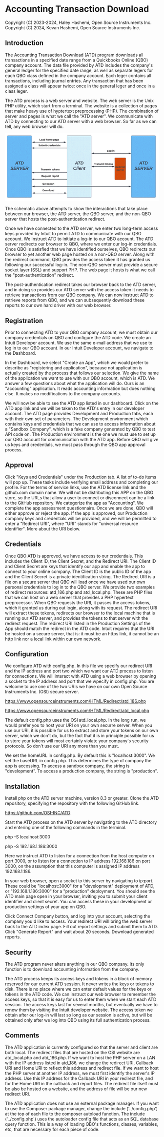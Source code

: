 # Accounting Transaction Download

Copyright (C) 2023-2024, Haley Hashemi, Open Source Instruments Inc.\
Copyright (C) 2024, Kevan Hashemi, Open Source Instruments Inc.

## Introduction

The Accounting Transaction Download (ATD) program downloads all transactions in
a specified date range from a Quickbooks Online (QBO) company account. The data
file provided by ATD includes the company's general ledger for the specified date
range, as well as separate legers for each QBO class defined in the company
account. Each leger contains all transactions, including journal entries. Any
transaction that has been assigned a class will appear twice: once in the
general leger and once in a class leger.

The ATD process is a web server and website. The web server is the Unix PHP
utility, which start from a terminal. The website is a collection of pages that
make heavy use of hyptertext preprocessing (PHP). The combination of server and
pages is what we call the "ATD server". We communicate with ATD  by connecting
to our ATD server with a web browser. So far as we can tell, any web browser
will do. 

![ATD Process Schematic](Schematic.gif)

The schematic above attempts to show the interactions that take place between
our browser, the ATD server, the QBO server, and the non-QBO server that hosts
the post-authentication redirect.

Once we have connected to the ATD server, we enter two long-term access keys
provided by Intuit to permit ATD to communicate with our QBO account. We
instruct ATD to initiate a log-in to our QBO account. The ATD server redirects
our browser to QBO, where we enter our log-in credentials. Once QBO is satisfied
that we have identified ourselves, QBO redirects our browser to yet another web
page hosted on a non-QBO server. Along with the redirect command, QBO provides
the access token it has granted us following our successful log-in. The non-QBO
server must provide a secure socket layer (SSL) and support PHP. The web page it
hosts is what we call the "post-authentication" redirect.

The post-authentication redirect takes our browser back to the ATD server, and
in doing so provides our ATD server with the access token it needs to retrieve
transactions from our QBO company. We can now instruct ATD to retrieve reports
from QBO, and we can subsequently download these reports to our own hard driver
with our web browser. 


## Registration

Prior to connecting ATD to your QBO company account, we must obtain our company
credentials on QBO and configure the ATD code. We create an Intuit Developer
account. We use the same e-mail address that we use to log in to our QBO
account. In our Intuit Developer account, we navigate to the Dashboard.

In the Dashboard, we select "Create an App", which we would prefer to describe
as "registering and application", because not application is actually created by
the process that follows our selection. We give the name of the application we
want to use with our QBO account, which is ATD. We answer a few questions about
what the application will do. Ours is an "accounting" application. It reads
accounting information but does nothing else. It makes no modifications to the
company accounts.

We will now be able to see the ATD app listed in our dashboard. Click on the ATD
app link and we will be taken to the ATD's entry in our developer account. The
ATD page provides Development and Production tabs, each with their own set of
parameters. The Development environment which contains keys and credentials that
we can use to access information about a "Sandbox Company", which is a fake
company generated by QBO to test API code on. The Production environment is the
one we must use to set up our QBO account for communication with the ATD app.
Before QBO will give us keys and credentials, we must pass through the QBO app
approval process.


## Approval

Click "Keys and Credentials" under the Production tab. A list of to-do items
will pop up. These tasks include verifying email address and completing our
profile. For the terms of service links, use the ATD license link and the
github.com domain name. We will not be distributing this APP on the QBO store,
so the URLs that allow a user to connect or disconnect can be a link to the
GitHub repository. We categorize the app as "Accounting". We complete the app
assessment questionnaire. Once we are done, QBO will either approve or reject
the app. If the app is approved, our Production company keys and credentials
will be provided, and we will be permitted to enter a "Redirect URI", where
"URI" stands for "universal resource identifier". More about the URI below.


## Credentials

Once QBO ATD is approved, we have access to our credentials. This includes the
Client ID, the Client Secret, and the Redirect URI. The Client ID and Client
Secret are keys that identify our app and enable the app to connect to your
online company. The Client ID is the public ID of the app and the Client Secret
is a private identification string. The Redirect URI is a file on a secure
server that QBO will load once we have used our own personal credentials to log
in to the QBO server. We provide two examples of redirect resources: atd_186.php
and atd_local.php. These are PHP files that we can host on a web server that
provides a PHP hypertext preprocessor. When QBO requests the URI, it passes the
access tokens, which it granted us during out login, along with its request. The
redirect URI will extract these tokens, redirects our browser to the local machine
that is running our ATD server, and provides the tokens to that server with the
redirect request. The redirect URI listed in the Production Settings of the App
should match the redirect in the ATD code. Intuit requires that the URI be
hosted on a secure server, that is: it must be an https link, it cannot be an
http link nor a local link within our own network.


## Configuration

We configure ATD with config.php. In this file we specify our redirect URI
and the IP address and port two which we want our ATD process to listen for
connections. We will interact with ATD using a web browser by opening a socket
to the IP address and port that we wpecify in config.php. You are welcome to
use one of the two URIs we have on our own Open Source Instruments Inc. (OSI)
secure server.

https://www.opensourceinstruments.com/HTML/Redirect/atd_186.php

https://www.opensourceinstruments.com/HTML/Redirect/atd_local.php

The default config.php uses the OSI atd_local.php. In the long run, we would
prefer you to host your URI on your own securre server. When you use our URI, it
is possible for us to extract and store your tokens on our own server, which we
don't do, but the fact that it is in principle possible for us to store your
tokens will most certainly violate your company's security protocols. So don't
use our URI any more than you must.

We set the homeURL in config.php. By default this is "localhost:3000". We set
the baseURL in config.php. This determines the type of company the app is
accessing. To access a sandbox company, the string is "development". To access a
production company, the string is "production". 


## Installation

Install php on the ATD server machine, version 8.3 or greater. Clone the ATD 
repository, specifying the repository with the following GitHub link.

https://github.com/OSI-INC/ATD

Start the ATD process on the ATD server by navigating to the ATD directory and
entering one of the following commands in the terminal. 

php -S localhost:3000 

php -S 192.168.1.186:3000

Here we instruct ATD to listen for a connection from the host computer on port
3000, or to listen for a connection to IP address 192.168.186 on port 3000, on
the assumption that this computer is assigned IP address 192.168.1.186.

In your web browser, open a socket to this server by navigating to ip:port.
These could be "localhost:3000" for a "development" deployment of ATD, or
"192.168.1.186:3000" for a "production" deployment. You should see the ATD main
page open in your browser, inviting you to submit your client identifier and
client secret. You can access these in your development or production settings
of your app on QBO.

Click Connect Company button, and log into your account, selecting the company
you'd like to access. Your redirect URI will bring the web server back to the
ATD index page. Fill out report settings and submit them to ATD. Click "Generate
Report" and wait about 20 seconds. Download generated reports. 


## Security

The ATD program never alters anything in our QBO company. Its only function is
to download accounting information from the company.

The ATD process keeps its access keys and tokens in a block of memory reserved
for our current ATD session. It never writes the keys or tokens to disk. There
is no place where we can enter default values for the keys or tokens in the ATD
code. We can instruct our web browser to remember the access keys, so that it is
easy for us to enter them when we start each ATD session. The access keys last
for several months, but eventually we have to renew them by visiting the Intuit
developer website. The access token we obtain after our log-in will last so long
as our session is active, but will be obtained only after we log into QBO using
its full authentication process.


## Comments

The ATD application is currently configured so that the server and client are
both local. The redirect files that are hosted on the OSI website are atd_local.php
and atd_186.php. If we want to host the PHP server on a LAN with the IP address
listed in atd_186, we change the redirect URI, Callback URI and Home URI to
reflect this address and redirect file. If we want to host the PHP server at
another IP address, we must first identify the server's IP address. Use this IP
address for the Callback URI in your redirect file, and for the Home URI in the
callback and report files. The redirect file itself must be also be hosted on a
website, and the address of file will be our new redirect URI.

The ATD application does not use an external package manager. If you want to use
the Composer package manager, change the include ('../config.php') at the top of
each file to the composer autoload function. The include ('../config.php') uses
the autoloader config file that acts as an SQL database query function. This is
a way of loading QBO's functions, classes, variables, etc, that are necessary
for each piece of code. 


